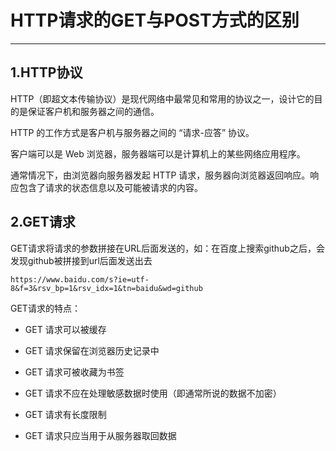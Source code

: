 # HTTP请求的GET与POST方式的区别

---

## 1.HTTP协议

HTTP（即超文本传输协议）是现代网络中最常见和常用的协议之一，设计它的目的是保证客户机和服务器之间的通信。

HTTP 的工作方式是客户机与服务器之间的 “请求-应答” 协议。

客户端可以是 Web 浏览器，服务器端可以是计算机上的某些网络应用程序。

通常情况下，由浏览器向服务器发起 HTTP 请求，服务器向浏览器返回响应。响应包含了请求的状态信息以及可能被请求的内容。

## 2.GET请求

GET请求将请求的参数拼接在URL后面发送的，如：在百度上搜索github之后，会发现github被拼接到url后面发送出去

```
https://www.baidu.com/s?ie=utf-8&f=3&rsv_bp=1&rsv_idx=1&tn=baidu&wd=github
```

GET请求的特点：

* GET 请求可以被缓存

* GET 请求保留在浏览器历史记录中

* GET 请求可被收藏为书签

* GET 请求不应在处理敏感数据时使用（即通常所说的数据不加密）

* GET 请求有长度限制

* GET 请求只应当用于从服务器取回数据



